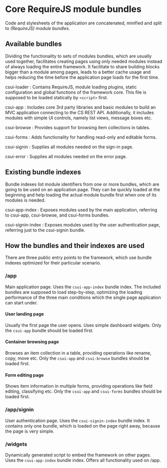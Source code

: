 # Core RequireJS module bundles

Code and stylesheets of the application are concatenated, minified
and split to *(RequireJS) module bundles*.

## Available bundles

Dividing the functionality to sets of modules bundles, which are usually
used together, facilitates creating pages using only needed modules
instead of always loading the entire framework. It facilitate to share building
blocks bigger than a module among pages, leads to a better cache usage and helps
reducing the time before the application page loads for the first time.

csui-loader
: Contains RequireJS, module loading plugins, static configuration and
  global functions of the framework core.  This file is supposed to be
  loaded statically by `<script>` first.

csui-app
: Includes core 3rd party libraries and basic modules to build an MVC
  application connecting to the CS REST API.  Additionally, it includes
  modules with simple UI controls, namely list views, message boxes etc.

csui-browse
: Provides support for browsing item collections in tables.

csui-forms
: Adds functionality for handling read-only and editable forms.

csui-signin
: Supplies all modules needed on the sign-in page.

csui-error
: Supplies all modules needed on the error page.

## Existing bundle indexes

Bundle indexes list module identifiers from one or more bundles, which are
going to be used on an application page.  They can be quickly loaded at
the beginning and help loading the actual module bundle first when one of
its modules is needed.

csui-app-index
: Exposes modules used by the main application, referring to
  csui-app, csui-browse, and csui-forms bundles.

csui-signin-index
: Exposes modules used by the user authentication page, referring just to
  the csui-signin bundle.

## How the bundles and their indexes are used

There are three public entry points to the framework, which use
bundle indexes optimized for their particular scenario.

### /app

Main application page. Uses the `csui-app-index` bundle index.  The included
bundles are supposed to load step-by-step, optimizing the loading performance
of the three main conditions which the single page application can start under.

#### User landing page

Usually the first page the user opens. Uses simple dashboard widgets. Only the `csui-app` bundle should be loaded first.

#### Container browsing page

Browses an item collection in a table, providing operations like rename,
copy, move etc.  Only the `csui-app` and `csui-browse` bundles should be
loaded first.

#### Form editing page

Shows item information in multiple forms, providing operations like field editing,
classifying etc. Only the `csui-app` and `csui-forms` bundles should be loaded first.

### /app/signin

User authentication page. Uses the `csui-signin-index` bundle index.  It
contains only one bundle, which is loaded on the page right away, because
the page is very simple.

### /widgets

Dynamically generated script to embed the framework on other pages.  Uses
the `csui-app-index` bundle index.  Offers all functionality used on /app.
